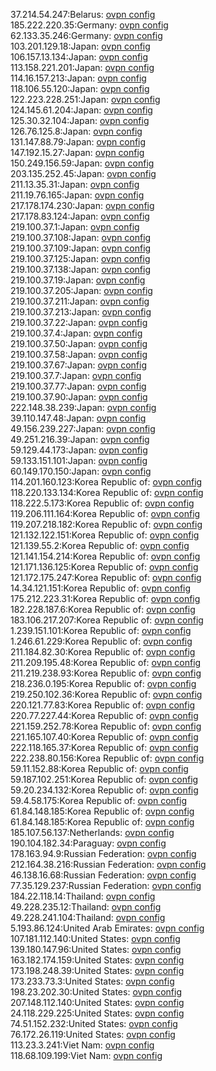 37.214.54.247:Belarus: [ovpn config](vpn/37_214_54_247.ovpn)  
185.222.220.35:Germany: [ovpn config](vpn/185_222_220_35.ovpn)  
62.133.35.246:Germany: [ovpn config](vpn/62_133_35_246.ovpn)  
103.201.129.18:Japan: [ovpn config](vpn/103_201_129_18.ovpn)  
106.157.13.134:Japan: [ovpn config](vpn/106_157_13_134.ovpn)  
113.158.221.201:Japan: [ovpn config](vpn/113_158_221_201.ovpn)  
114.16.157.213:Japan: [ovpn config](vpn/114_16_157_213.ovpn)  
118.106.55.120:Japan: [ovpn config](vpn/118_106_55_120.ovpn)  
122.223.228.251:Japan: [ovpn config](vpn/122_223_228_251.ovpn)  
124.145.61.204:Japan: [ovpn config](vpn/124_145_61_204.ovpn)  
125.30.32.104:Japan: [ovpn config](vpn/125_30_32_104.ovpn)  
126.76.125.8:Japan: [ovpn config](vpn/126_76_125_8.ovpn)  
131.147.88.79:Japan: [ovpn config](vpn/131_147_88_79.ovpn)  
147.192.15.27:Japan: [ovpn config](vpn/147_192_15_27.ovpn)  
150.249.156.59:Japan: [ovpn config](vpn/150_249_156_59.ovpn)  
203.135.252.45:Japan: [ovpn config](vpn/203_135_252_45.ovpn)  
211.13.35.31:Japan: [ovpn config](vpn/211_13_35_31.ovpn)  
211.19.76.165:Japan: [ovpn config](vpn/211_19_76_165.ovpn)  
217.178.174.230:Japan: [ovpn config](vpn/217_178_174_230.ovpn)  
217.178.83.124:Japan: [ovpn config](vpn/217_178_83_124.ovpn)  
219.100.37.1:Japan: [ovpn config](vpn/219_100_37_1.ovpn)  
219.100.37.108:Japan: [ovpn config](vpn/219_100_37_108.ovpn)  
219.100.37.109:Japan: [ovpn config](vpn/219_100_37_109.ovpn)  
219.100.37.125:Japan: [ovpn config](vpn/219_100_37_125.ovpn)  
219.100.37.138:Japan: [ovpn config](vpn/219_100_37_138.ovpn)  
219.100.37.19:Japan: [ovpn config](vpn/219_100_37_19.ovpn)  
219.100.37.205:Japan: [ovpn config](vpn/219_100_37_205.ovpn)  
219.100.37.211:Japan: [ovpn config](vpn/219_100_37_211.ovpn)  
219.100.37.213:Japan: [ovpn config](vpn/219_100_37_213.ovpn)  
219.100.37.22:Japan: [ovpn config](vpn/219_100_37_22.ovpn)  
219.100.37.4:Japan: [ovpn config](vpn/219_100_37_4.ovpn)  
219.100.37.50:Japan: [ovpn config](vpn/219_100_37_50.ovpn)  
219.100.37.58:Japan: [ovpn config](vpn/219_100_37_58.ovpn)  
219.100.37.67:Japan: [ovpn config](vpn/219_100_37_67.ovpn)  
219.100.37.7:Japan: [ovpn config](vpn/219_100_37_7.ovpn)  
219.100.37.77:Japan: [ovpn config](vpn/219_100_37_77.ovpn)  
219.100.37.90:Japan: [ovpn config](vpn/219_100_37_90.ovpn)  
222.148.38.239:Japan: [ovpn config](vpn/222_148_38_239.ovpn)  
39.110.147.48:Japan: [ovpn config](vpn/39_110_147_48.ovpn)  
49.156.239.227:Japan: [ovpn config](vpn/49_156_239_227.ovpn)  
49.251.216.39:Japan: [ovpn config](vpn/49_251_216_39.ovpn)  
59.129.44.173:Japan: [ovpn config](vpn/59_129_44_173.ovpn)  
59.133.151.101:Japan: [ovpn config](vpn/59_133_151_101.ovpn)  
60.149.170.150:Japan: [ovpn config](vpn/60_149_170_150.ovpn)  
114.201.160.123:Korea Republic of: [ovpn config](vpn/114_201_160_123.ovpn)  
118.220.133.134:Korea Republic of: [ovpn config](vpn/118_220_133_134.ovpn)  
118.222.5.173:Korea Republic of: [ovpn config](vpn/118_222_5_173.ovpn)  
119.206.111.164:Korea Republic of: [ovpn config](vpn/119_206_111_164.ovpn)  
119.207.218.182:Korea Republic of: [ovpn config](vpn/119_207_218_182.ovpn)  
121.132.122.151:Korea Republic of: [ovpn config](vpn/121_132_122_151.ovpn)  
121.139.55.2:Korea Republic of: [ovpn config](vpn/121_139_55_2.ovpn)  
121.141.154.214:Korea Republic of: [ovpn config](vpn/121_141_154_214.ovpn)  
121.171.136.125:Korea Republic of: [ovpn config](vpn/121_171_136_125.ovpn)  
121.172.175.247:Korea Republic of: [ovpn config](vpn/121_172_175_247.ovpn)  
14.34.121.151:Korea Republic of: [ovpn config](vpn/14_34_121_151.ovpn)  
175.212.223.31:Korea Republic of: [ovpn config](vpn/175_212_223_31.ovpn)  
182.228.187.6:Korea Republic of: [ovpn config](vpn/182_228_187_6.ovpn)  
183.106.217.207:Korea Republic of: [ovpn config](vpn/183_106_217_207.ovpn)  
1.239.151.101:Korea Republic of: [ovpn config](vpn/1_239_151_101.ovpn)  
1.246.61.229:Korea Republic of: [ovpn config](vpn/1_246_61_229.ovpn)  
211.184.82.30:Korea Republic of: [ovpn config](vpn/211_184_82_30.ovpn)  
211.209.195.48:Korea Republic of: [ovpn config](vpn/211_209_195_48.ovpn)  
211.219.238.93:Korea Republic of: [ovpn config](vpn/211_219_238_93.ovpn)  
218.236.0.195:Korea Republic of: [ovpn config](vpn/218_236_0_195.ovpn)  
219.250.102.36:Korea Republic of: [ovpn config](vpn/219_250_102_36.ovpn)  
220.121.77.83:Korea Republic of: [ovpn config](vpn/220_121_77_83.ovpn)  
220.77.227.44:Korea Republic of: [ovpn config](vpn/220_77_227_44.ovpn)  
221.159.252.78:Korea Republic of: [ovpn config](vpn/221_159_252_78.ovpn)  
221.165.107.40:Korea Republic of: [ovpn config](vpn/221_165_107_40.ovpn)  
222.118.165.37:Korea Republic of: [ovpn config](vpn/222_118_165_37.ovpn)  
222.238.80.156:Korea Republic of: [ovpn config](vpn/222_238_80_156.ovpn)  
59.11.152.88:Korea Republic of: [ovpn config](vpn/59_11_152_88.ovpn)  
59.187.102.251:Korea Republic of: [ovpn config](vpn/59_187_102_251.ovpn)  
59.20.234.132:Korea Republic of: [ovpn config](vpn/59_20_234_132.ovpn)  
59.4.58.175:Korea Republic of: [ovpn config](vpn/59_4_58_175.ovpn)  
61.84.148.185:Korea Republic of: [ovpn config](vpn/61_84_148_185.ovpn)  
61.84.148.185:Korea Republic of: [ovpn config](vpn/61_84_148_185.ovpn)  
185.107.56.137:Netherlands: [ovpn config](vpn/185_107_56_137.ovpn)  
190.104.182.34:Paraguay: [ovpn config](vpn/190_104_182_34.ovpn)  
178.163.94.9:Russian Federation: [ovpn config](vpn/178_163_94_9.ovpn)  
212.164.38.216:Russian Federation: [ovpn config](vpn/212_164_38_216.ovpn)  
46.138.16.68:Russian Federation: [ovpn config](vpn/46_138_16_68.ovpn)  
77.35.129.237:Russian Federation: [ovpn config](vpn/77_35_129_237.ovpn)  
184.22.118.14:Thailand: [ovpn config](vpn/184_22_118_14.ovpn)  
49.228.235.12:Thailand: [ovpn config](vpn/49_228_235_12.ovpn)  
49.228.241.104:Thailand: [ovpn config](vpn/49_228_241_104.ovpn)  
5.193.86.124:United Arab Emirates: [ovpn config](vpn/5_193_86_124.ovpn)  
107.181.112.140:United States: [ovpn config](vpn/107_181_112_140.ovpn)  
139.180.147.96:United States: [ovpn config](vpn/139_180_147_96.ovpn)  
163.182.174.159:United States: [ovpn config](vpn/163_182_174_159.ovpn)  
173.198.248.39:United States: [ovpn config](vpn/173_198_248_39.ovpn)  
173.233.73.3:United States: [ovpn config](vpn/173_233_73_3.ovpn)  
198.23.202.30:United States: [ovpn config](vpn/198_23_202_30.ovpn)  
207.148.112.140:United States: [ovpn config](vpn/207_148_112_140.ovpn)  
24.118.229.225:United States: [ovpn config](vpn/24_118_229_225.ovpn)  
74.51.152.232:United States: [ovpn config](vpn/74_51_152_232.ovpn)  
76.172.26.119:United States: [ovpn config](vpn/76_172_26_119.ovpn)  
113.23.3.241:Viet Nam: [ovpn config](vpn/113_23_3_241.ovpn)  
118.68.109.199:Viet Nam: [ovpn config](vpn/118_68_109_199.ovpn)  
